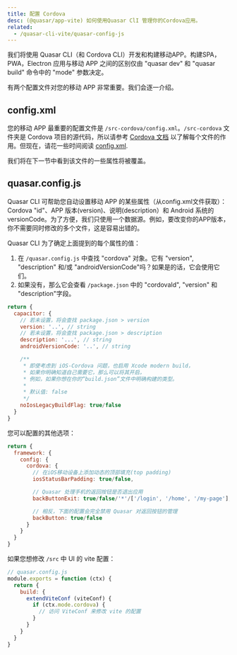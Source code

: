```yaml
---
title: 配置 Cordova
desc: (@quasar/app-vite) 如何使用Quasar ClI 管理你的Cordova应用。
related:
  - /quasar-cli-vite/quasar-config-js
---
```


我们将使用 Quasar CLI（和 Cordova CLI）开发和构建移动APP。构建SPA，PWA，Electron 应用与移动 APP 之间的区别仅由 "quasar dev" 和 "quasar build" 命令中的 "mode" 参数决定。

有两个配置文件对您的移动 APP 非常重要。我们会逐一介绍。

## config.xml
您的移动 APP 最重要的配置文件是 `/src-cordova/config.xml`。`/src-cordova` 文件夹是 Cordova 项目的源代码，所以请参考 [Cordova 文档](https://cordova.apache.org/docs/en/latest/) 以了解每个文件的作用。但现在，请花一些时间阅读 [config.xml](https://cordova.apache.org/docs/en/latest/config_ref/).

我们将在下一节中看到该文件的一些属性将被覆盖。

## quasar.config.js
Quasar CLI 可帮助您自动设置移动 APP 的某些属性（从config.xml文件获取）：Cordova "id"、APP 版本(version)、说明(description）和 Android 系统的 versionCode。为了方便，我们只使用一个数据源。例如，要改变你的APP版本，你不需要同时修改的多个文件，这是容易出错的。

Quasar CLI 为了确定上面提到的每个属性的值：
1. 在 `/quasar.config.js` 中查找 "cordova" 对象。它有 "version", "description" 和/或 "androidVersionCode"吗？如果是的话，它会使用它们。
2. 如果没有，那么它会查看 `/package.json` 中的 "cordovaId", "version" 和 "description"字段。

```js
return {
  capacitor: {
    // 若未设置，将会查找 package.json > version
    version: '..', // string
    // 若未设置，将会查找 package.json > description
    description: '...', // string
    androidVersionCode: '..', // string

    /**
     * 即使考虑到 iOS-Cordova 问题，也启用 Xcode modern build，
     * 如果你明确知道自己需要它，那么可以将其开启，
     * 例如，如果你想在你的“build.json”文件中明确构建的类型。
     *
     * 默认值: false
     */
    noIosLegacyBuildFlag: true/false
  }
}
```

您可以配置的其他选项：

```js
return {
  framework: {
    config: {
      cordova: {
        // 在iOS移动设备上添加动态的顶部填充(top padding)
        iosStatusBarPadding: true/false,

        // Quasar 处理手机的返回按钮是否退出应用
        backButtonExit: true/false/'*'/['/login', '/home', '/my-page'],

        // 相反，下面的配置会完全禁用 Quasar 对返回按钮的管理
        backButton: true/false
      }
    }
  }
}
```
如果您想修改 `/src` 中 UI 的 vite 配置：

```js
// quasar.config.js
module.exports = function (ctx) {
  return {
    build: {
      extendViteConf (viteConf) {
        if (ctx.mode.cordova) {
          // 访问 ViteConf 来修改 vite 的配置
        }
      }
    }
  }
}
```
